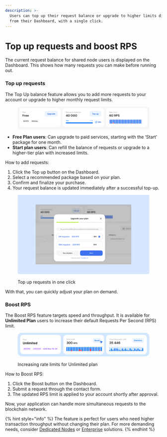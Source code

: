 ```yaml
---
description: >-
  Users can top up their request balance or upgrade to higher limits directly
  from their Dashboard, with a single click.
---
```


# Top up requests and boost RPS

The current request balance for shared node users is displayed on the Dashboard. This shows how many requests you can make before running out.

### Top up requests

The Top Up balance feature allows you to add more requests to your account or upgrade to higher monthly request limits.

<figure><img src="../../.gitbook/assets/Docs_TopUp(free plan).jpg" alt="managing GetBlock RPC node plans"><figcaption></figcaption></figure>

* **Free Plan users**: Can upgrade to paid services, starting with the ‘Start’ package for one month.
* **Start plan users**: Can refill the balance of requests or upgrade to a higher-tier plan with increased limits.

How to add requests:

1. Click the Top up button on the Dashboard.
2. Select a recommended package based on your plan.
3. Confirm and finalize your purchase.
4. Your request balance is updated immediately after a successful top-up.

<figure><img src="../../.gitbook/assets/Docs_how_to_top_up(free plan).svg" alt="How to add requests to your RPC node package"><figcaption><p>Top up requests in one click</p></figcaption></figure>

With that, you can quickly adjust your plan on demand.

### Boost RPS

The Boost RPS feature targets speed and throughput. It is available for **Unlimited Plan** users to increase their default Requests Per Second (RPS) limit.

<figure><img src="../../.gitbook/assets/Docs_unlim_BoostRPS.png" alt="Increasing RPC node limits"><figcaption><p>Increasing rate limits for Unlimited plan</p></figcaption></figure>

How to Boost RPS:

1. Click the Boost button on the Dashboard.
2. Submit a request through the contact form.
3. The updated RPS limit is applied to your account shortly after approval.

Now, your application can handle more simultaneous requests to the blockchain network.

{% hint style="info" %}
The feature is perfect for users who need higher transaction throughput without changing their plan. For more demanding needs, consider [Dedicated Nodes](https://getblock.io/dedicated-nodes/) or [Enterprise](https://getblock.io/enterprise-api/) solutions.
{% endhint %}
